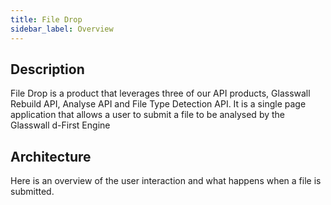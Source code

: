 ```yaml
---
title: File Drop
sidebar_label: Overview
---
```



## Description

File Drop is a product that leverages three of our API products, Glasswall Rebuild API, Analyse API and File Type Detection API. It is a single page application that allows a user to submit a file to be analysed by the Glasswall d-First Engine

## Architecture

Here is an overview of the user interaction and what happens when a file is submitted.